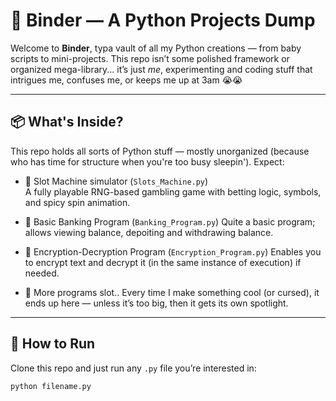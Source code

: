 # 📒 Binder — A Python Projects Dump

Welcome to **Binder**, typa vault of all my Python creations — from baby scripts to mini-projects. This repo isn’t some polished framework or organized mega-library... it’s just *me*, experimenting and coding stuff that intrigues me, confuses me, or keeps me up at 3am 😭😭

---

## 📦 What's Inside?

This repo holds all sorts of Python stuff — mostly unorganized (because who has time for structure when you're too busy sleepin'). Expect:

- 🎰 Slot Machine simulator (`Slots_Machine.py`)  
  A fully playable RNG-based gambling game with betting logic, symbols, and spicy spin animation.

- 🏦 Basic Banking Program (`Banking_Program.py`)
  Quite a basic program; allows viewing balance, depoiting and withdrawing balance.

- 🔐 Encryption-Decryption Program (`Encryption_Program.py`)
  Enables you to encrypt text and decrypt it (in the same instance of execution) if needed.

- 🔮 More programs slot..
  Every time I make something cool (or cursed), it ends up here — unless it’s too big, then it gets its own spotlight.

---

## 🚀 How to Run

Clone this repo and just run any `.py` file you’re interested in:

```bash
python filename.py
